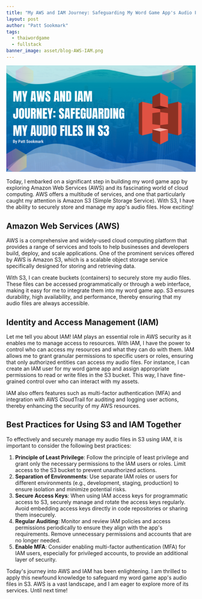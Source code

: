 ```yaml
---
title: "My AWS and IAM Journey: Safeguarding My Word Game App's Audio Files in S3"
layout: post
author: "Patt Sookmark"
tags:
  - thaiwordgame
  - fullstack
banner_image: asset/blog-AWS-IAM.png
---
```


<img class="blog-banner" src="/asset/blog-AWS-IAM.png" alt="AWS and Banner">

Today, I embarked on a significant step in building my word game app by exploring Amazon Web Services (AWS) and its fascinating world of cloud computing. AWS offers a multitude of services, and one that particularly caught my attention is Amazon S3 (Simple Storage Service). With S3, I have the ability to securely store and manage my app's audio files. How exciting!

## **Amazon Web Services (AWS)**

AWS is a comprehensive and widely-used cloud computing platform that provides a range of services and tools to help businesses and developers build, deploy, and scale applications. One of the prominent services offered by AWS is Amazon S3, which is a scalable object storage service specifically designed for storing and retrieving data.

With S3, I can create buckets (containers) to securely store my audio files. These files can be accessed programmatically or through a web interface, making it easy for me to integrate them into my word game app. S3 ensures durability, high availability, and performance, thereby ensuring that my audio files are always accessible.

## **Identity and Access Management (IAM)**

Let me tell you about IAM! IAM plays an essential role in AWS security as it enables me to manage access to resources. With IAM, I have the power to control who can access my resources and what they can do with them. IAM allows me to grant granular permissions to specific users or roles, ensuring that only authorized entities can access my audio files. For instance, I can create an IAM user for my word game app and assign appropriate permissions to read or write files in the S3 bucket. This way, I have fine-grained control over who can interact with my assets.

IAM also offers features such as multi-factor authentication (MFA) and integration with AWS CloudTrail for auditing and logging user actions, thereby enhancing the security of my AWS resources.

## **Best Practices for Using S3 and IAM Together**

To effectively and securely manage my audio files in S3 using IAM, it is important to consider the following best practices:

1. **Principle of Least Privilege**: Follow the principle of least privilege and grant only the necessary permissions to the IAM users or roles. Limit access to the S3 bucket to prevent unauthorized actions.
2. **Separation of Environments**: Use separate IAM roles or users for different environments (e.g., development, staging, production) to ensure isolation and minimize potential risks.
3. **Secure Access Keys**: When using IAM access keys for programmatic access to S3, securely manage and rotate the access keys regularly. Avoid embedding access keys directly in code repositories or sharing them insecurely.
4. **Regular Auditing**: Monitor and review IAM policies and access permissions periodically to ensure they align with the app's requirements. Remove unnecessary permissions and accounts that are no longer needed.
5. **Enable MFA**: Consider enabling multi-factor authentication (MFA) for IAM users, especially for privileged accounts, to provide an additional layer of security.

Today's journey into AWS and IAM has been enlightening. I am thrilled to apply this newfound knowledge to safeguard my word game app's audio files in S3. AWS is a vast landscape, and I am eager to explore more of its services. Until next time!
